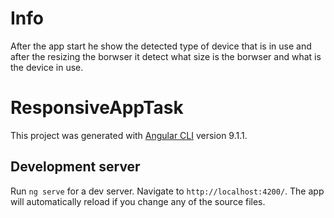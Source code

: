 # Info

After the app start he show the detected type of device that is in use and after the resizing the borwser it detect what size is the borwser and what is the device in use.

# ResponsiveAppTask

This project was generated with [Angular CLI](https://github.com/angular/angular-cli) version 9.1.1.

## Development server

Run `ng serve` for a dev server. Navigate to `http://localhost:4200/`. The app will automatically reload if you change any of the source files.

